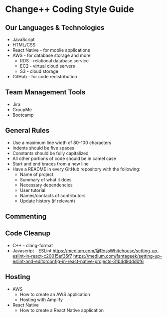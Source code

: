 # Change++ Coding Style Guide

## Our Languages & Technologies
- JavaScript
- HTML/CSS
- React Native - for mobile applications
- AWS - for database storage and more
  - RDS - relational database service
  - EC2 - virtual cloud servers
  - S3 - cloud storage
- GitHub - for code redistribution

## Team Management Tools
- Jira
- GroupMe
- Bootcamp

## General Rules
- Use a maximum line width of 80-100 characters
- Indents should be five spaces
- Constants should be fully capitalized
- All other portions of code should be in camel case
- Start and end braces from a new line
- Have a README in every GitHub repository with the following:
  - Name of project
  - Summary of what it does
  - Necessary dependencies
  - User tutorial
  - Names/contacts of contributors
  - Update history (if relevant)
  
## Commenting

## Code Cleanup
- C++ - clang-format
- Javascript - ESLint
https://medium.com/@RossWhitehouse/setting-up-eslint-in-react-c20015ef35f7
https://medium.com/fantageek/setting-up-eslint-and-editorconfig-in-react-native-projects-31b4d9ddd0f6

## Hosting
- AWS
  - How to create an AWS application
  - Hosting with Amplify
- React Native
  - How to create a React Native application


